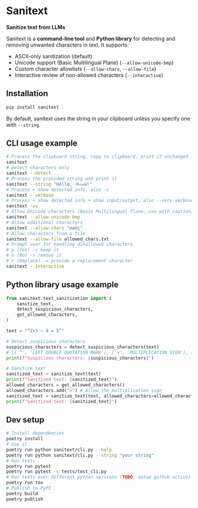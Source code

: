 # Sanitext

**Sanitize text from LLMs**

Sanitext is a **command-line tool** and **Python library** for detecting and removing unwanted characters in text. It supports:

- ASCII-only sanitization (default)
- Unicode support (Basic Multilingual Plane) (`--allow-unicode-bmp`)
- Custom character allowlists (`--allow-chars`, `--allow-file`)
- Interactive review of non-allowed characters (`--interactive`)

## Installation

```bash
pip install sanitext
```

By default, sanitext uses the string in your clipboard unless you specify one with `--string`.

## CLI usage example

```bash
# Process the clipboard string, copy to clipboard, print if unchanged
sanitext
# Detect characters only
sanitext --detect
# Process the provided string and print it
sanitext --string "Héllø, 𝒲𝑜𝓇𝓁𝒹!"
# Process + show detected info, also -v
sanitext --verbose
# Process + show detected info + show input/output, also --very-verbose
sanitext -vv
# Allow Unicode characters (Basic Multilingual Plane, use with caution, it allows many homoglyphs and variation selectors)
sanitext --allow-unicode-bmp
# Allow additional characters
sanitext --allow-chars "αøñç"
# Allow characters from a file
sanitext --allow-file allowed_chars.txt
# Prompt user for handling disallowed characters
# y (Yes) -> keep it
# n (No) -> remove it
# r (Replace) -> provide a replacement character
sanitext --interactive
```

## Python library usage example

```python
from sanitext.text_sanitization import (
    sanitize_text,
    detect_suspicious_characters,
    get_allowed_characters,
)

text = "“2×3 – 4 = 5”"

# Detect suspicious characters
suspicious_characters = detect_suspicious_characters(text)
# [('“', 'LEFT DOUBLE QUOTATION MARK'), ('×', 'MULTIPLICATION SIGN'), ('–', 'EN DASH'), ('”', 'RIGHT DOUBLE QUOTATION MARK')]
print(f"Suspicious characters: {suspicious_characters}")

# Sanitize text
sanitized_text = sanitize_text(text)
print(f"Sanitized text: {sanitized_text}")
allowed_characters = get_allowed_characters()
allowed_characters.add("×") # Allow the multiplication sign
sanitized_text = sanitize_text(text, allowed_characters=allowed_characters)
print(f"Sanitized text: {sanitized_text}")
```

## Dev setup

```bash
# Install dependencies
poetry install
# Use it
poetry run python sanitext/cli.py --help
poetry run python sanitext/cli.py --string "your string"
# Run tests
poetry run pytest
poetry run pytest -s tests/test_cli.py
# Run tests over different python versions (TODO: setup github action)
poetry run tox
# Publish to PyPI
poetry build
poetry publish
```
